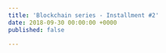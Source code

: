 ```yaml
---
title: 'Blockchain series - Installment #2'
date: 2018-09-30 00:00:00 +0000
published: false

---
```

